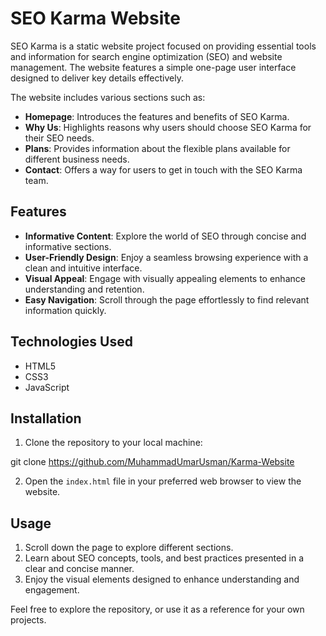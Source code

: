 # SEO Karma Website

SEO Karma is a static website project focused on providing essential tools and information for search engine optimization (SEO) and website management. The website features a simple one-page user interface designed to deliver key details effectively.

The website includes various sections such as:
- **Homepage**: Introduces the features and benefits of SEO Karma.
- **Why Us**: Highlights reasons why users should choose SEO Karma for their SEO needs.
- **Plans**: Provides information about the flexible plans available for different business needs.
- **Contact**: Offers a way for users to get in touch with the SEO Karma team.

## Features

- **Informative Content**: Explore the world of SEO through concise and informative sections.
- **User-Friendly Design**: Enjoy a seamless browsing experience with a clean and intuitive interface.
- **Visual Appeal**: Engage with visually appealing elements to enhance understanding and retention.
- **Easy Navigation**: Scroll through the page effortlessly to find relevant information quickly.
  
## Technologies Used

- HTML5
- CSS3
- JavaScript

## Installation

1. Clone the repository to your local machine:

git clone https://github.com/MuhammadUmarUsman/Karma-Website

2. Open the `index.html` file in your preferred web browser to view the website.

## Usage

1. Scroll down the page to explore different sections.
2. Learn about SEO concepts, tools, and best practices presented in a clear and concise manner.
3. Enjoy the visual elements designed to enhance understanding and engagement.

Feel free to explore the repository, or use it as a reference for your own projects.

